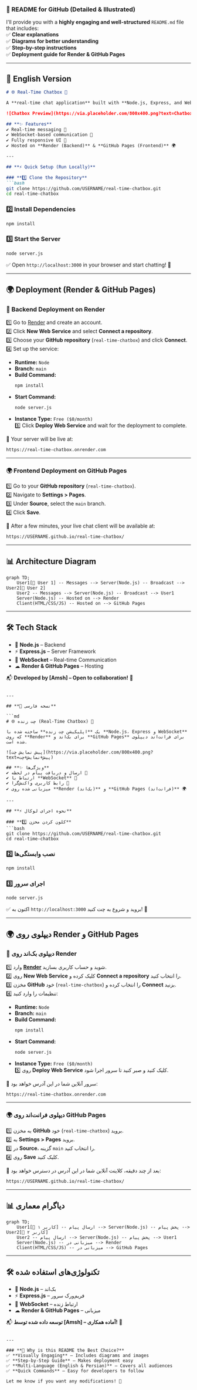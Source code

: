 ### **📌 README for GitHub (Detailed & Illustrated)**  

I'll provide you with a **highly engaging and well-structured** `README.md` file that includes:  
✅ **Clear explanations**  
✅ **Diagrams for better understanding**  
✅ **Step-by-step instructions**  
✅ **Deployment guide for Render & GitHub Pages**  

---

## **📝 English Version**  

```md
# 🌐 Real-Time Chatbox 🚀  

A **real-time chat application** built with **Node.js, Express, and WebSocket**, deployed on **Render**, and hosted on **GitHub Pages**.  

![Chatbox Preview](https://via.placeholder.com/800x400.png?text=Chatbox+Demo)  

## **✨ Features**  
✔️ Real-time messaging 📡  
✔️ WebSocket-based communication 🔄  
✔️ Fully responsive UI 🎨  
✔️ Hosted on **Render (Backend)** & **GitHub Pages (Frontend)** 🌍  

---

## **⚡ Quick Setup (Run Locally)**  

### **1️⃣ Clone the Repository**  
```bash
git clone https://github.com/USERNAME/real-time-chatbox.git  
cd real-time-chatbox  
```

### **2️⃣ Install Dependencies**  
```bash
npm install  
```

### **3️⃣ Start the Server**  
```bash
node server.js  
```

✅ Open `http://localhost:3000` in your browser and start chatting! 💬  

---

## **🌍 Deployment (Render & GitHub Pages)**  

### **🚀 Backend Deployment on Render**  
1️⃣ Go to [Render](https://render.com) and create an account.  
2️⃣ Click **New Web Service** and select **Connect a repository**.  
3️⃣ Choose your **GitHub repository** (`real-time-chatbox`) and click **Connect**.  
4️⃣ Set up the service:  
   - **Runtime:** `Node`  
   - **Branch:** `main`  
   - **Build Command:**  
     ```bash
     npm install
     ```
   - **Start Command:**  
     ```bash
     node server.js
     ```
   - **Instance Type:** `Free ($0/month)`  
5️⃣ Click **Deploy Web Service** and wait for the deployment to complete.  

🎉 Your server will be live at:  
```bash
https://real-time-chatbox.onrender.com
```

---

### **🌍 Frontend Deployment on GitHub Pages**  
1️⃣ Go to your **GitHub repository** (`real-time-chatbox`).  
2️⃣ Navigate to **Settings > Pages**.  
3️⃣ Under **Source**, select the `main` branch.  
4️⃣ Click **Save**.  

🎉 After a few minutes, your live chat client will be available at:  
```bash
https://USERNAME.github.io/real-time-chatbox/
```

---

## **📊 Architecture Diagram**  
```mermaid
graph TD;
    User1[👤 User 1] -- Messages --> Server(Node.js) -- Broadcast --> User2[👤 User 2]
    User2 -- Messages --> Server(Node.js) -- Broadcast --> User1
    Server(Node.js) -- Hosted on --> Render
    Client(HTML/CSS/JS) -- Hosted on --> GitHub Pages
```

---

## **🛠️ Tech Stack**  
- 🚀 **Node.js** – Backend  
- ⚡ **Express.js** – Server Framework  
- 🔗 **WebSocket** – Real-time Communication  
- ☁ **Render & GitHub Pages** – Hosting  

📬 **Developed by [Amsh] – Open to collaboration!** 🚀  
```

---

## **📌 نسخه فارسی**  

```md
# 🌐 چت زنده (Real-Time Chatbox) 🚀  

یک **اپلیکیشن چت زنده** ساخته شده با **Node.js، Express و WebSocket** که روی **Render** برای بک‌اند و **GitHub Pages** برای فرانت‌اند دیپلوی شده است.  

![پیش نمایش چت](https://via.placeholder.com/800x400.png?text=پیش+نمایش+چت)  

## **✨ ویژگی‌ها**  
✔️ ارسال و دریافت پیام در لحظه 📡  
✔️ ارتباط با **WebSocket** 🔄  
✔️ رابط کاربری واکنش‌گرا 🎨  
✔️ میزبانی شده روی **Render (بک‌اند)** و **GitHub Pages (فرانت‌اند)** 🌍  

---

## **⚡ نحوه اجرای لوکال**  

### **1️⃣ کلون کردن مخزن**  
```bash
git clone https://github.com/USERNAME/real-time-chatbox.git  
cd real-time-chatbox  
```

### **2️⃣ نصب وابستگی‌ها**  
```bash
npm install  
```

### **3️⃣ اجرای سرور**  
```bash
node server.js  
```

✅ اکنون به `http://localhost:3000` بروید و شروع به چت کنید! 💬  

---

## **🌍 دیپلوی روی Render و GitHub Pages**  

### **🚀 دیپلوی بک‌اند روی Render**  
1️⃣ وارد **[Render](https://render.com)** شوید و حساب کاربری بسازید.  
2️⃣ روی **New Web Service** کلیک کرده و **Connect a repository** را انتخاب کنید.  
3️⃣ مخزن **GitHub** خود (`real-time-chatbox`) را انتخاب کرده و **Connect** بزنید.  
4️⃣ تنظیمات را وارد کنید:  
   - **Runtime:** `Node`  
   - **Branch:** `main`  
   - **Build Command:**  
     ```bash
     npm install
     ```
   - **Start Command:**  
     ```bash
     node server.js
     ```
   - **Instance Type:** `Free ($0/month)`  
5️⃣ روی **Deploy Web Service** کلیک کنید و صبر کنید تا سرور اجرا شود.  

🎉 سرور آنلاین شما در این آدرس خواهد بود:  
```bash
https://real-time-chatbox.onrender.com
```

---

### **🌍 دیپلوی فرانت‌اند روی GitHub Pages**  
1️⃣ به مخزن **GitHub** خود (`real-time-chatbox`) بروید.  
2️⃣ به **Settings > Pages** بروید.  
3️⃣ در **Source**، گزینه `main` را انتخاب کنید.  
4️⃣ روی **Save** کلیک کنید.  

🎉 بعد از چند دقیقه، کلاینت آنلاین شما در این آدرس در دسترس خواهد بود:  
```bash
https://USERNAME.github.io/real-time-chatbox/
```

---

## **📊 دیاگرام معماری**  
```mermaid
graph TD;
    User1[👤 کاربر ۱] -- ارسال پیام --> Server(Node.js) -- پخش پیام --> User2[👤 کاربر ۲]
    User2 -- ارسال پیام --> Server(Node.js) -- پخش پیام --> User1
    Server(Node.js) -- میزبانی در --> Render
    Client(HTML/CSS/JS) -- میزبانی در --> GitHub Pages
```

---

## **🛠️ تکنولوژی‌های استفاده شده**  
- 🚀 **Node.js** – بک‌اند  
- ⚡ **Express.js** – فریم‌ورک سرور  
- 🔗 **WebSocket** – ارتباط زنده  
- ☁ **Render & GitHub Pages** – میزبانی  

📬 **توسعه داده شده توسط [Amsh] – آماده همکاری!** 🚀  
```

---

### **🔹 Why is this README the Best Choice?**  
✅ **Visually Engaging** – Includes diagrams and images  
✅ **Step-by-Step Guide** – Makes deployment easy  
✅ **Multi-Language (English & Persian)** – Covers all audiences  
✅ **Quick Commands** – Easy for developers to follow  

Let me know if you want any modifications! 🚀
